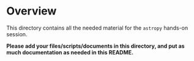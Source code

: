# Overview

This directory contains all the needed material for the `astropy` hands-on session.

**Please add your files/scripts/documents in this directory, and put as much documentation as needed in this README.**